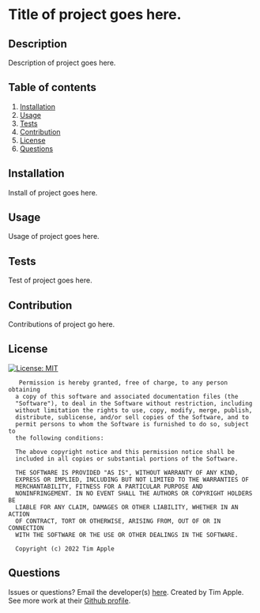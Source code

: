 # Title of project goes here.
  
  ## Description

  Description of project goes here.
  
  ## Table of contents
  
  1. [Installation](#installation)
  2. [Usage](#usage)
  3. [Tests](#tests)
  4. [Contribution](#contribution)
  5. [License](#license)
  6. [Questions](#questions)
  
  ## Installation
  
  Install of project goes here.
  
  ## Usage
  
  Usage of project goes here.
  
  ## Tests
  
  Test of project goes here.
  
  ## Contribution
  
  Contributions of project go here.

  ## License

  [![License: MIT](https://img.shields.io/badge/License-MIT-yellow.svg)](https://opensource.org/licenses/MIT)

       Permission is hereby granted, free of charge, to any person obtaining
      a copy of this software and associated documentation files (the
      "Software"), to deal in the Software without restriction, including
      without limitation the rights to use, copy, modify, merge, publish,
      distribute, sublicense, and/or sell copies of the Software, and to
      permit persons to whom the Software is furnished to do so, subject to
      the following conditions:
      
      The above copyright notice and this permission notice shall be
      included in all copies or substantial portions of the Software.
      
      THE SOFTWARE IS PROVIDED "AS IS", WITHOUT WARRANTY OF ANY KIND,
      EXPRESS OR IMPLIED, INCLUDING BUT NOT LIMITED TO THE WARRANTIES OF
      MERCHANTABILITY, FITNESS FOR A PARTICULAR PURPOSE AND
      NONINFRINGEMENT. IN NO EVENT SHALL THE AUTHORS OR COPYRIGHT HOLDERS BE
      LIABLE FOR ANY CLAIM, DAMAGES OR OTHER LIABILITY, WHETHER IN AN ACTION
      OF CONTRACT, TORT OR OTHERWISE, ARISING FROM, OUT OF OR IN CONNECTION
      WITH THE SOFTWARE OR THE USE OR OTHER DEALINGS IN THE SOFTWARE.
      
      Copyright (c) 2022 Tim Apple
  
  ## Questions
  
  Issues or questions? Email the developer(s) [here](mailto:example@gmail.com).
  Created by Tim Apple. See more work at their [Github profile](https://github.com/example).